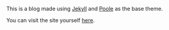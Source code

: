 This is a blog made using [Jekyll](http://jekyllrb.com) and [Poole](http://getpoole.com/) as the base theme.

You can visit the site yourself [here](http://gamehelp16.github.io/).